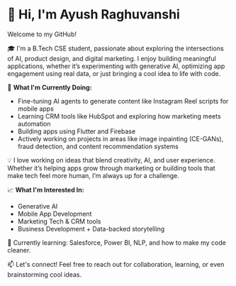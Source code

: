 # 👋 Hi, I'm Ayush Raghuvanshi

Welcome to my GitHub!    

🎓 I'm a B.Tech CSE student, passionate about exploring the intersections of AI, product design, and digital marketing. I enjoy building meaningful applications, whether it’s experimenting with generative AI, optimizing app engagement using real data, or just bringing a cool idea to life with code.  
    
🚀 **What I'm Currently Doing:** 
- Fine-tuning AI agents to generate content like Instagram Reel scripts for mobile apps  
- Learning CRM tools like HubSpot and exploring how marketing meets automation    
- Building apps using Flutter and Firebase 
- Actively working on projects in areas like image inpainting (CE-GANs), fraud detection, and content recommendation systems

💡 I love working on ideas that blend creativity, AI, and user experience. Whether it’s helping apps grow through marketing or building tools that make tech feel more human, I’m always up for a challenge. 
   
📈 **What I'm Interested In:**
- Generative AI
- Mobile App Development
- Marketing Tech & CRM tools
- Business Development + Data-backed storytelling 
 
🌱 Currently learning: Salesforce, Power BI, NLP, and how to make my code cleaner.

📫 Let's connect!
Feel free to reach out for collaboration, learning, or even brainstorming cool ideas.
